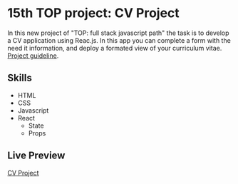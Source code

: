# 15th TOP project: CV Project
In this new project of "TOP: full stack javascript path" the task is to develop a CV application using Reac.js. In this app you can complete a form with the need it information, and deploy a formated view of your curriculum vitae. [Project guideline](https://www.theodinproject.com/lessons/node-path-javascript-cv-application).

## Skills
- HTML
- CSS
- Javascript
- React
    - State
    - Props

## Live Preview
[CV Project](https://jorgelg3.github.io/cv-app)